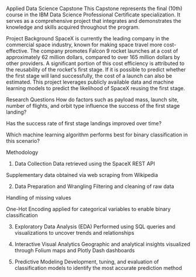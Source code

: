 Applied Data Science Capstone
This Capstone represents the final (10th) course in the IBM Data Science Professional Certificate specialization. It serves as a comprehensive project that integrates and demonstrates the knowledge and skills acquired throughout the program.

Project Background
SpaceX is currently the leading company in the commercial space industry, known for making space travel more cost-effective. The company promotes Falcon 9 rocket launches at a cost of approximately 62 million dollars, compared to over 165 million dollars by other providers. A significant portion of this cost efficiency is attributed to the reusability of the rocket's first stage. If it is possible to predict whether the first stage will land successfully, the cost of a launch can also be estimated. This project leverages publicly available data and machine learning models to predict the likelihood of SpaceX reusing the first stage.

Research Questions
How do factors such as payload mass, launch site, number of flights, and orbit type influence the success of the first stage landing?

Has the success rate of first stage landings improved over time?

Which machine learning algorithm performs best for binary classification in this scenario?

Methodology
1. Data Collection
Data retrieved using the SpaceX REST API

Supplementary data obtained via web scraping from Wikipedia

2. Data Preparation and Wrangling
Filtering and cleaning of raw data

Handling of missing values

One-Hot Encoding applied for categorical variables to enable binary classification

3. Exploratory Data Analysis (EDA)
Performed using SQL queries and visualizations to uncover trends and relationships

4. Interactive Visual Analytics
Geographic and analytical insights visualized through Folium maps and Plotly Dash dashboards

5. Predictive Modeling
Development, tuning, and evaluation of classification models to identify the most accurate prediction method
